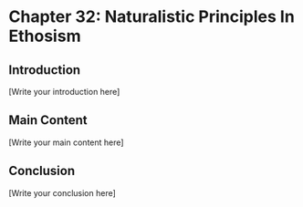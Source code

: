 # Chapter 32: Naturalistic Principles In Ethosism

## Introduction

[Write your introduction here]

## Main Content

[Write your main content here]

## Conclusion

[Write your conclusion here]